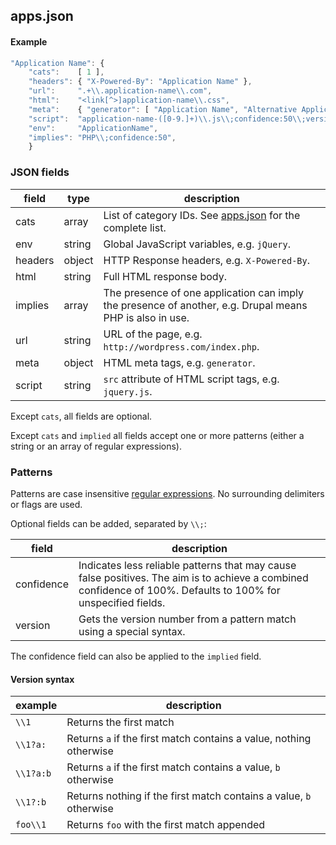 ## apps.json

#### Example

```javascript
"Application Name": { 
	"cats":    [ 1 ], 
	"headers": { "X-Powered-By": "Application Name" },
	"url":     ".+\\.application-name\\.com",
	"html":    "<link[^>]application-name\\.css", 
	"meta":    { "generator": [ "Application Name", "Alternative Application Name" ] },
	"script":  "application-name-([0-9.]+)\\.js\\;confidence:50\\;version:\\1",
	"env":     "ApplicationName",
	"implies": "PHP\\;confidence:50",
	}
```

### JSON fields

field      | type   | description
-----------|--------|------------
cats       | array  | List of category IDs. See [apps.json](https://github.com/ElbertF/Wappalyzer/blob/master/share/apps.json) for the complete list.
env        | string | Global JavaScript variables, e.g. `jQuery`.
headers    | object | HTTP Response headers, e.g. `X-Powered-By`.
html       | string | Full HTML response body.
implies    | array  | The presence of one application can imply the presence of another, e.g. Drupal means PHP is also in use.
url        | string | URL of the page, e.g. `http://wordpress.com/index.php`.
meta       | object | HTML meta tags, e.g. `generator`.
script     | string | `src` attribute of HTML script tags, e.g. `jquery.js`.

Except `cats`, all fields are optional.

Except `cats` and `implied` all fields accept one or more patterns (either a string or an array of regular expressions).



### Patterns

Patterns are case insensitive [regular expressions](https://developer.mozilla.org/en-US/docs/JavaScript/Guide/Regular_Expressions). No surrounding delimiters or flags are used.

Optional fields can be added, separated by `\\;`:

field      | description
-----------|------------
confidence | Indicates less reliable patterns that may cause false positives. The aim is to achieve a combined confidence of 100%. Defaults to 100% for unspecified fields.
version    | Gets the version number from a pattern match using a special syntax.

The confidence field can also be applied to the `implied` field.

#### Version syntax

example    | description
-----------|------------
`\\1`      | Returns the first match
`\\1?a:`   | Returns `a` if the first match contains a value, nothing otherwise
`\\1?a:b`  | Returns `a` if the first match contains a value, `b` otherwise
`\\1?:b`   | Returns nothing if the first match contains a value, `b` otherwise
`foo\\1`   | Returns `foo` with the first match appended